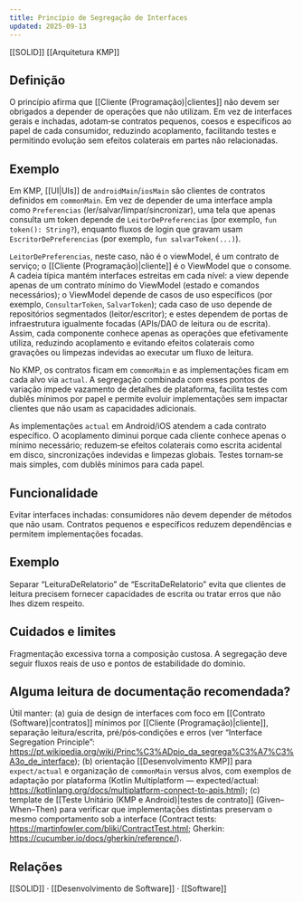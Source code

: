 ```yaml
---
title: Princípio de Segregação de Interfaces
updated: 2025-09-13
---
```

[[SOLID]] [[Arquitetura KMP]]
## Definição

O princípio afirma que [[Cliente (Programação)|clientes]] não devem ser obrigados a depender de operações que não utilizam. Em vez de interfaces gerais e inchadas, adotam‑se contratos pequenos, coesos e específicos ao papel de cada consumidor, reduzindo acoplamento, facilitando testes e permitindo evolução sem efeitos colaterais em partes não relacionadas.

## Exemplo

Em KMP, [[UI|UIs]] de `androidMain`/`iosMain` são clientes de contratos definidos em `commonMain`. Em vez de depender de uma interface ampla como `Preferencias` (ler/salvar/limpar/sincronizar), uma tela que apenas consulta um token depende de `LeitorDePreferencias` (por exemplo, `fun token(): String?`), enquanto fluxos de login que gravam usam `EscritorDePreferencias` (por exemplo, `fun salvarToken(...)`).

`LeitorDePreferencias`, neste caso, não é o viewModel, é um contrato de serviço; o [[Cliente (Programação)|cliente]] é o ViewModel que o consome. A cadeia típica mantém interfaces estreitas em cada nível: a view depende apenas de um contrato mínimo do ViewModel (estado e comandos necessários); o ViewModel depende de casos de uso específicos (por exemplo, `ConsultarToken`, `SalvarToken`); cada caso de uso depende de repositórios segmentados (leitor/escritor); e estes dependem de portas de infraestrutura igualmente focadas (APIs/DAO de leitura ou de escrita). Assim, cada componente conhece apenas as operações que efetivamente utiliza, reduzindo acoplamento e evitando efeitos colaterais como gravações ou limpezas indevidas ao executar um fluxo de leitura.

No KMP, os contratos ficam em `commonMain` e as implementações ficam em cada alvo via `actual`. A segregação combinada com esses pontos de variação impede vazamento de detalhes de plataforma, facilita testes com dublês mínimos por papel e permite evoluir implementações sem impactar clientes que não usam as capacidades adicionais.

As implementações `actual` em Android/iOS atendem a cada contrato específico. O acoplamento diminui porque cada cliente conhece apenas o mínimo necessário; reduzem‑se efeitos colaterais como escrita acidental em disco, sincronizações indevidas e limpezas globais. Testes tornam‑se mais simples, com dublês mínimos para cada papel.

## Funcionalidade

Evitar interfaces inchadas: consumidores não devem depender de métodos que não usam. Contratos pequenos e específicos reduzem dependências e permitem implementações focadas.

## Exemplo
Separar “LeituraDeRelatorio” de “EscritaDeRelatorio” evita que clientes de leitura precisem fornecer capacidades de escrita ou tratar erros que não lhes dizem respeito.

## Cuidados e limites
Fragmentação excessiva torna a composição custosa. A segregação deve seguir fluxos reais de uso e pontos de estabilidade do domínio.

## Alguma leitura de documentação recomendada?

Útil manter: (a) guia de design de interfaces com foco em [[Contrato (Software)|contratos]] mínimos por [[Cliente (Programação)|cliente]], separação leitura/escrita, pré/pós‑condições e erros (ver “Interface Segregation Principle”: https://pt.wikipedia.org/wiki/Princ%C3%ADpio_da_segrega%C3%A7%C3%A3o_de_interface); (b) orientação [[Desenvolvimento KMP]] para `expect/actual` e organização de `commonMain` versus alvos, com exemplos de adaptação por plataforma (Kotlin Multiplatform — expected/actual: https://kotlinlang.org/docs/multiplatform-connect-to-apis.html); (c) template de [[Teste Unitário (KMP e Android)|testes de contrato]] (Given–When–Then) para verificar que implementações distintas preservam o mesmo comportamento sob a interface (Contract tests: https://martinfowler.com/bliki/ContractTest.html; Gherkin: https://cucumber.io/docs/gherkin/reference/).

## Relações
[[SOLID]] · [[Desenvolvimento de Software]] · [[Software]]

